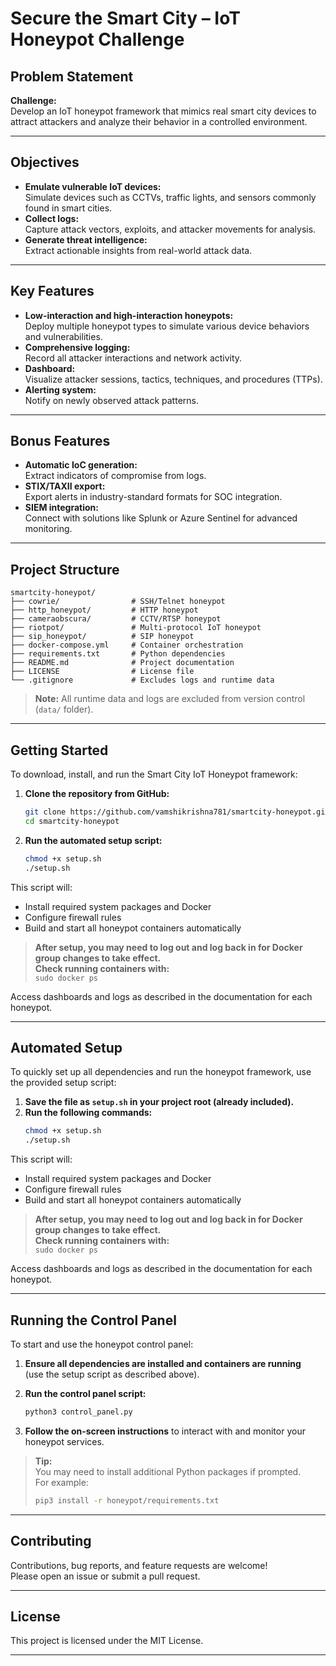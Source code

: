 # Secure the Smart City – IoT Honeypot Challenge

## Problem Statement

**Challenge:**  
Develop an IoT honeypot framework that mimics real smart city devices to attract attackers and analyze their behavior in a controlled environment.

---

## Objectives

- **Emulate vulnerable IoT devices:**  
  Simulate devices such as CCTVs, traffic lights, and sensors commonly found in smart cities.
- **Collect logs:**  
  Capture attack vectors, exploits, and attacker movements for analysis.
- **Generate threat intelligence:**  
  Extract actionable insights from real-world attack data.

---

## Key Features

- **Low-interaction and high-interaction honeypots:**  
  Deploy multiple honeypot types to simulate various device behaviors and vulnerabilities.
- **Comprehensive logging:**  
  Record all attacker interactions and network activity.
- **Dashboard:**  
  Visualize attacker sessions, tactics, techniques, and procedures (TTPs).
- **Alerting system:**  
  Notify on newly observed attack patterns.

---

## Bonus Features

- **Automatic IoC generation:**  
  Extract indicators of compromise from logs.
- **STIX/TAXII export:**  
  Export alerts in industry-standard formats for SOC integration.
- **SIEM integration:**  
  Connect with solutions like Splunk or Azure Sentinel for advanced monitoring.

---

## Project Structure

```
smartcity-honeypot/
├── cowrie/                # SSH/Telnet honeypot
├── http_honeypot/         # HTTP honeypot
├── cameraobscura/         # CCTV/RTSP honeypot
├── riotpot/               # Multi-protocol IoT honeypot
├── sip_honeypot/          # SIP honeypot
├── docker-compose.yml     # Container orchestration
├── requirements.txt       # Python dependencies
├── README.md              # Project documentation
├── LICENSE                # License file
└── .gitignore             # Excludes logs and runtime data
```

> **Note:** All runtime data and logs are excluded from version control (`data/` folder).

---

## Getting Started

To download, install, and run the Smart City IoT Honeypot framework:

1. **Clone the repository from GitHub:**
   ```bash
   git clone https://github.com/vamshikrishna781/smartcity-honeypot.git
   cd smartcity-honeypot
   ```

2. **Run the automated setup script:**
   ```bash
   chmod +x setup.sh
   ./setup.sh
   ```

This script will:
- Install required system packages and Docker
- Configure firewall rules
- Build and start all honeypot containers automatically

> **After setup, you may need to log out and log back in for Docker group changes to take effect.  
> Check running containers with:**  
> `sudo docker ps`

Access dashboards and logs as described in the documentation for each honeypot.

---

## Automated Setup

To quickly set up all dependencies and run the honeypot framework, use the provided setup script:

1. **Save the file as `setup.sh` in your project root (already included).**
2. **Run the following commands:**
   ```bash
   chmod +x setup.sh
   ./setup.sh
   ```

This script will:
- Install required system packages and Docker
- Configure firewall rules
- Build and start all honeypot containers automatically

> **After setup, you may need to log out and log back in for Docker group changes to take effect.  
> Check running containers with:**  
> `sudo docker ps`

Access dashboards and logs as described in the documentation for each honeypot.

---

## Running the Control Panel

To start and use the honeypot control panel:

1. **Ensure all dependencies are installed and containers are running**  
   (use the setup script as described above).

2. **Run the control panel script:**
   ```bash
   python3 control_panel.py
   ```

3. **Follow the on-screen instructions** to interact with and monitor your honeypot services.

> **Tip:**  
> You may need to install additional Python packages if prompted.  
> For example:
> ```bash
> pip3 install -r honeypot/requirements.txt
> ```

---

## Contributing

Contributions, bug reports, and feature requests are welcome!  
Please open an issue or submit a pull request.

---

## License

This project is licensed under the MIT License.

---

